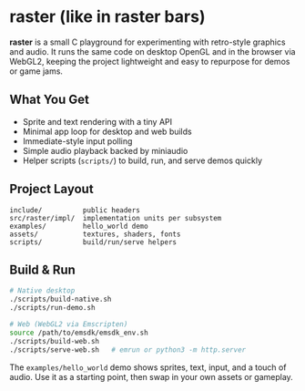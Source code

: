 # raster (like in raster bars)

**raster** is a small C playground for experimenting with retro-style graphics and audio. It runs the same code on desktop OpenGL and in the browser via WebGL2, keeping the project lightweight and easy to repurpose for demos or game jams.

## What You Get
- Sprite and text rendering with a tiny API
- Minimal app loop for desktop and web builds
- Immediate-style input polling
- Simple audio playback backed by miniaudio
- Helper scripts (`scripts/`) to build, run, and serve demos quickly

## Project Layout
```
include/          public headers
src/raster/impl/  implementation units per subsystem
examples/         hello_world demo
assets/           textures, shaders, fonts
scripts/          build/run/serve helpers
```

## Build & Run
```bash
# Native desktop
./scripts/build-native.sh
./scripts/run-demo.sh

# Web (WebGL2 via Emscripten)
source /path/to/emsdk/emsdk_env.sh
./scripts/build-web.sh
./scripts/serve-web.sh   # emrun or python3 -m http.server
```

The `examples/hello_world` demo shows sprites, text, input, and a touch of audio. Use it as a starting point, then swap in your own assets or gameplay.
